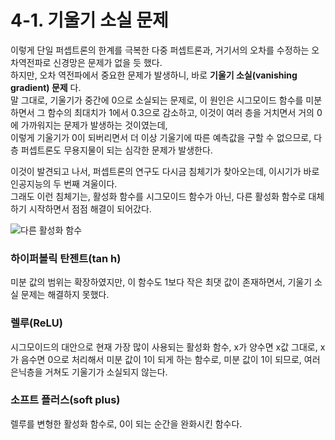 # 4-1. 기울기 소실 문제

이렇게 단일 퍼셉트론의 한계를 극복한 다중 퍼셉트론과, 거기서의 오차를 수정하는 오차역전파로 신경망은 문제가 없을 듯 했다.  
하지만, 오차 역전파에서 중요한 문제가 발생하니, 바로 **기울기 소실(vanishing gradient) 문제** 다.  
말 그대로, 기울기가 중간에 0으로 소실되는 문제로, 이 원인은 시그모이드 함수를 미분하면서 그 함수의 최대치가 1에서 0.3으로 감소하고, 이것이 여러 층을 거치면서 거의 0에 가까워지는 문제가 발생하는 것이였는데,   
이렇게 기울기가 0이 되버리면서 더 이상 기울기에 따른 예측값을 구할 수 없으므로, 다층 퍼셉트론도 무용지물이 되는 심각한 문제가 발생한다.

이것이 발견되고 나서, 퍼셉트론의 연구도 다시금 침체기가 찾아오는데, 이시기가 바로 인공지능의 두 번째 겨울이다.  
그래도 이런 침체기는, 활성화 함수를 시그모이드 함수가 아닌, 다른 활성화 함수로 대체하기 시작하면서 점점 해결이 되어갔다.

![다른 활성화 함수](https://user-images.githubusercontent.com/48408417/88480967-07220180-cf94-11ea-8f3a-1d8720bf9ae1.png)

### 하이퍼볼릭 탄젠트(tan h)
미분 값의 범위는 확장하였지만, 이 함수도 1보다 작은 최댓 값이 존재하면서, 기울기 소실 문제는 해결하지 못했다.
### 렐루(ReLU)
시그모이드의 대안으로 현재 가장 많이 사용되는 활성화 함수, x가 양수면 x값 그대로, x가 음수면 0으로 처리해서 미분 값이 1이 되게 하는 함수로, 미분 값이 1이 되므로, 여러 은닉층을 거쳐도 기울기가 소실되지 않는다.
### 소프트 플러스(soft plus)
렐루를 변형한 활성화 함수로, 0이 되는 순간을 완화시킨 함수다.

